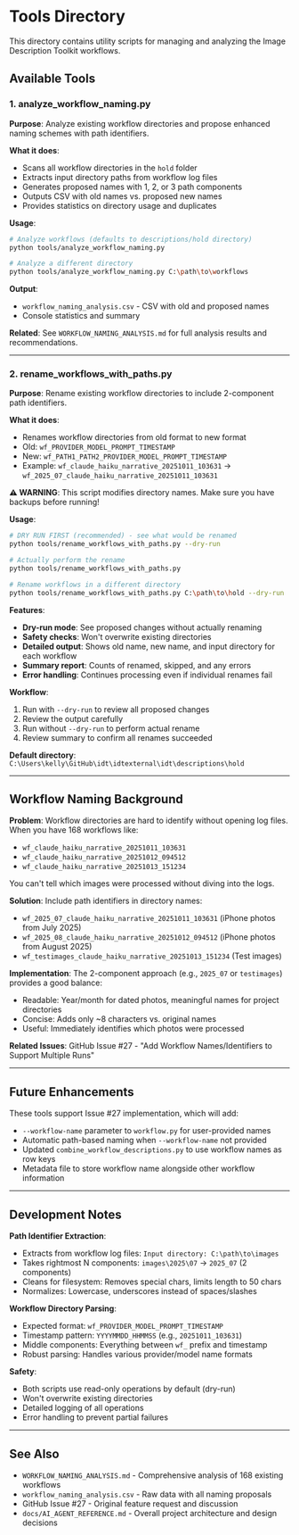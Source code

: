 # Tools Directory

This directory contains utility scripts for managing and analyzing the Image Description Toolkit workflows.

## Available Tools

### 1. analyze_workflow_naming.py

**Purpose**: Analyze existing workflow directories and propose enhanced naming schemes with path identifiers.

**What it does**:
- Scans all workflow directories in the `hold` folder
- Extracts input directory paths from workflow log files
- Generates proposed names with 1, 2, or 3 path components
- Outputs CSV with old names vs. proposed new names
- Provides statistics on directory usage and duplicates

**Usage**:
```bash
# Analyze workflows (defaults to descriptions/hold directory)
python tools/analyze_workflow_naming.py

# Analyze a different directory
python tools/analyze_workflow_naming.py C:\path\to\workflows
```

**Output**:
- `workflow_naming_analysis.csv` - CSV with old and proposed names
- Console statistics and summary

**Related**: See `WORKFLOW_NAMING_ANALYSIS.md` for full analysis results and recommendations.

---

### 2. rename_workflows_with_paths.py

**Purpose**: Rename existing workflow directories to include 2-component path identifiers.

**What it does**:
- Renames workflow directories from old format to new format
- Old: `wf_PROVIDER_MODEL_PROMPT_TIMESTAMP`
- New: `wf_PATH1_PATH2_PROVIDER_MODEL_PROMPT_TIMESTAMP`
- Example: `wf_claude_haiku_narrative_20251011_103631` → `wf_2025_07_claude_haiku_narrative_20251011_103631`

**⚠️ WARNING**: This script modifies directory names. Make sure you have backups before running!

**Usage**:
```bash
# DRY RUN FIRST (recommended) - see what would be renamed
python tools/rename_workflows_with_paths.py --dry-run

# Actually perform the rename
python tools/rename_workflows_with_paths.py

# Rename workflows in a different directory
python tools/rename_workflows_with_paths.py C:\path\to\hold --dry-run
```

**Features**:
- **Dry-run mode**: See proposed changes without actually renaming
- **Safety checks**: Won't overwrite existing directories
- **Detailed output**: Shows old name, new name, and input directory for each workflow
- **Summary report**: Counts of renamed, skipped, and any errors
- **Error handling**: Continues processing even if individual renames fail

**Workflow**:
1. Run with `--dry-run` to review all proposed changes
2. Review the output carefully
3. Run without `--dry-run` to perform actual rename
4. Review summary to confirm all renames succeeded

**Default directory**: `C:\Users\kelly\GitHub\idt\idtexternal\idt\descriptions\hold`

---

## Workflow Naming Background

**Problem**: Workflow directories are hard to identify without opening log files. When you have 168 workflows like:
- `wf_claude_haiku_narrative_20251011_103631`
- `wf_claude_haiku_narrative_20251012_094512`
- `wf_claude_haiku_narrative_20251013_151234`

You can't tell which images were processed without diving into the logs.

**Solution**: Include path identifiers in directory names:
- `wf_2025_07_claude_haiku_narrative_20251011_103631` (iPhone photos from July 2025)
- `wf_2025_08_claude_haiku_narrative_20251012_094512` (iPhone photos from August 2025)
- `wf_testimages_claude_haiku_narrative_20251013_151234` (Test images)

**Implementation**: The 2-component approach (e.g., `2025_07` or `testimages`) provides a good balance:
- Readable: Year/month for dated photos, meaningful names for project directories
- Concise: Adds only ~8 characters vs. original names
- Useful: Immediately identifies which photos were processed

**Related Issues**: GitHub Issue #27 - "Add Workflow Names/Identifiers to Support Multiple Runs"

---

## Future Enhancements

These tools support Issue #27 implementation, which will add:
- `--workflow-name` parameter to `workflow.py` for user-provided names
- Automatic path-based naming when `--workflow-name` not provided
- Updated `combine_workflow_descriptions.py` to use workflow names as row keys
- Metadata file to store workflow name alongside other workflow information

---

## Development Notes

**Path Identifier Extraction**:
- Extracts from workflow log files: `Input directory: C:\path\to\images`
- Takes rightmost N components: `images\2025\07` → `2025_07` (2 components)
- Cleans for filesystem: Removes special chars, limits length to 50 chars
- Normalizes: Lowercase, underscores instead of spaces/slashes

**Workflow Directory Parsing**:
- Expected format: `wf_PROVIDER_MODEL_PROMPT_TIMESTAMP`
- Timestamp pattern: `YYYYMMDD_HHMMSS` (e.g., `20251011_103631`)
- Middle components: Everything between `wf_` prefix and timestamp
- Robust parsing: Handles various provider/model name formats

**Safety**:
- Both scripts use read-only operations by default (dry-run)
- Won't overwrite existing directories
- Detailed logging of all operations
- Error handling to prevent partial failures

---

## See Also

- `WORKFLOW_NAMING_ANALYSIS.md` - Comprehensive analysis of 168 existing workflows
- `workflow_naming_analysis.csv` - Raw data with all naming proposals
- GitHub Issue #27 - Original feature request and discussion
- `docs/AI_AGENT_REFERENCE.md` - Overall project architecture and design decisions
